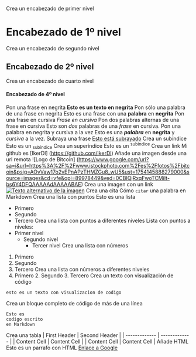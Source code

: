 Crea un encabezado de primer nivel
# Encabezado de 1º nivel
Crea un encabezado de segundo nivel
## Encabezado de 2º nivel
Crea un encabezado de cuarto nivel
#### Encabezado de 4º nivel
Pon una frase en negrita
**Esto es un texto en negrita**
Pon sólo una palabra de una frase en negrita
Esto es una frase con una **palabra** en **negrita**
Pon una frase en cursiva
*Frase en cursiva*
Pon dos palabras alternas de una frase en cursiva
Esto son *dos* palabras de una *frase* en cursiva.
Pon una palabra en negrita y cursiva a la vez
Esto es una **_palabra_** en **negrita** y _cursiva_ a la vez.
Subraya una frase
<ins>Esto está subrayado</ins>
Crea un subíndice
Esto es un <sub>subíndice</sub>
Crea un superíndice
Esto es un <sup>subíndice</sup>
Crea un link
Mi github es [IkerDl] (https://github.com/IkerDl)
Añade una imagen desde una url remota
![Logo de Bitcoin] (https://www.google.com/url?sa=i&url=https%3A%2F%2Fwww.istockphoto.com%2Fes%2Ffotos%2Fbitcoin&psig=AOvVaw17o2vEPnAPzTHMZGu8_wU5&ust=1754145888279000&source=images&cd=vfe&opi=89978449&ved=0CBIQjRxqFwoTCMiIt-bs6Y4DFQAAAAAdAAAAABAE)
Crea una imagen con un link
[![Texto alternativo de la imagen](https://ejemplo.com/imagen.jpg)](https://www.google.com/url?sa=i&url=https%3A%2F%2Fes.123rf.com%2Fclipart-vectorizado%2Fpez_volador.html&psig=AOvVaw3bwgUrMpMh9609dUQnYHC_&ust=1754145991818000&source=images&cd=vfe&opi=89978449&ved=0CBUQjRxqFwoTCODzyJnt6Y4DFQAAAAAdAAAAABAE)
Crea una cita
Cómo `citar` una palabra en Markdown
Crea una lista con puntos
Esto es una lista
- Primero
- Segundo
- Tercero
Crea una lista con puntos a diferentes niveles
Lista con puntos a niveles:
- Primer nivel
    - Segundo nivel
        - Tercer nivel
Crea una lista con números
1. Primero
2. Segundo
3. Tercero
Crea una lista con números a diferentes niveles
1. Primero
    2. Segundo
        3. Tercero
Crea un texto con visualización de código
```
esto es un texto con visualizacion de codigo
```
Crea un bloque completo de código de más de una línea
```
Esto es 
codigo escrito
en Markdown
```
Crea una tabla
| First Header  | Second Header |
| ------------- | ------------- |
| Content Cell  | Content Cell  |
| Content Cell  | Content Cell  |
Añade HTML
Esto es un parrafo con HTML <a href="https://www.google.com/?hl=es">Enlace a Google</a>
